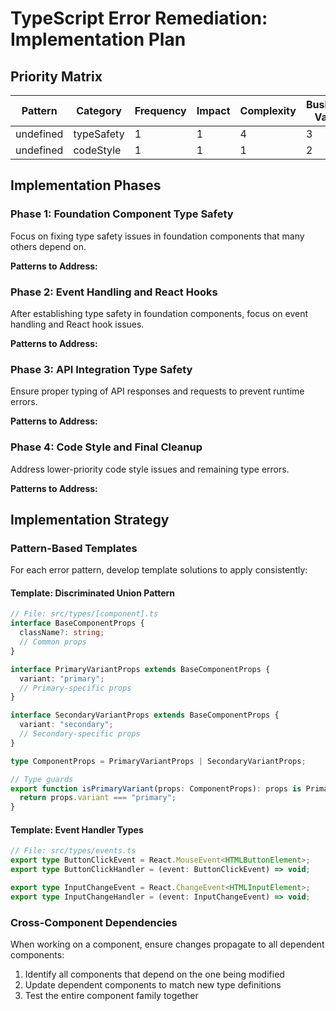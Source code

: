 # TypeScript Error Remediation: Implementation Plan

## Priority Matrix

| Pattern | Category | Frequency | Impact | Complexity | Business Value | Priority Score |
|---------|----------|-----------|--------|------------|----------------|---------------|
| undefined | typeSafety | 1 | 1 | 4 | 3 | 1.95 |
| undefined | codeStyle | 1 | 1 | 1 | 2 | 1.25 |

## Implementation Phases

### Phase 1: Foundation Component Type Safety

Focus on fixing type safety issues in foundation components that many others depend on.

**Patterns to Address:**

### Phase 2: Event Handling and React Hooks

After establishing type safety in foundation components, focus on event handling and React hook issues.

**Patterns to Address:**

### Phase 3: API Integration Type Safety

Ensure proper typing of API responses and requests to prevent runtime errors.

**Patterns to Address:**

### Phase 4: Code Style and Final Cleanup

Address lower-priority code style issues and remaining type errors.

**Patterns to Address:**

## Implementation Strategy

### Pattern-Based Templates

For each error pattern, develop template solutions to apply consistently:

#### Template: Discriminated Union Pattern

```typescript
// File: src/types/[component].ts
interface BaseComponentProps {
  className?: string;
  // Common props
}

interface PrimaryVariantProps extends BaseComponentProps {
  variant: "primary";
  // Primary-specific props
}

interface SecondaryVariantProps extends BaseComponentProps {
  variant: "secondary";
  // Secondary-specific props
}

type ComponentProps = PrimaryVariantProps | SecondaryVariantProps;

// Type guards
export function isPrimaryVariant(props: ComponentProps): props is PrimaryVariantProps {
  return props.variant === "primary";
}
```

#### Template: Event Handler Types

```typescript
// File: src/types/events.ts
export type ButtonClickEvent = React.MouseEvent<HTMLButtonElement>;
export type ButtonClickHandler = (event: ButtonClickEvent) => void;

export type InputChangeEvent = React.ChangeEvent<HTMLInputElement>;
export type InputChangeHandler = (event: InputChangeEvent) => void;
```

### Cross-Component Dependencies

When working on a component, ensure changes propagate to all dependent components:

1. Identify all components that depend on the one being modified
2. Update dependent components to match new type definitions
3. Test the entire component family together

